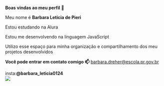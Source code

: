 **Boas vindas ao meu perfil**  💙

Meu nome é **Barbara Leticia de Pieri**

Estou estudando na Alura

Estou me desenvolvendo na linguagem JavaScript

Utilizo esse espaço para minha organização e compartilhamento dos meu projetos desenvolvidos

**Você pode entrar em contato comigo 📫**
barbara.dreher@escola.pr.gov.br

insta:**@barbara_leticia0124**  
![](https://media.tenor.com/PKKCAakpBZIAAAAM/neyney-neymar.gif)

